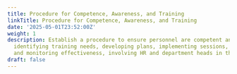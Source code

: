 ```yaml
---
title: Procedure for Competence, Awareness, and Training
linkTitle: Procedure for Competence, Awareness, and Training
date: '2025-05-01T23:52:00Z'
weight: 1
description: Establish a procedure to ensure personnel are competent and trained by
  identifying training needs, developing plans, implementing sessions, assessing competence,
  and monitoring effectiveness, involving HR and department heads in the process.
draft: false
---
```



<!-- Unsupported block type: table_of_contents -->

<!-- Unsupported block type: unsupported -->

